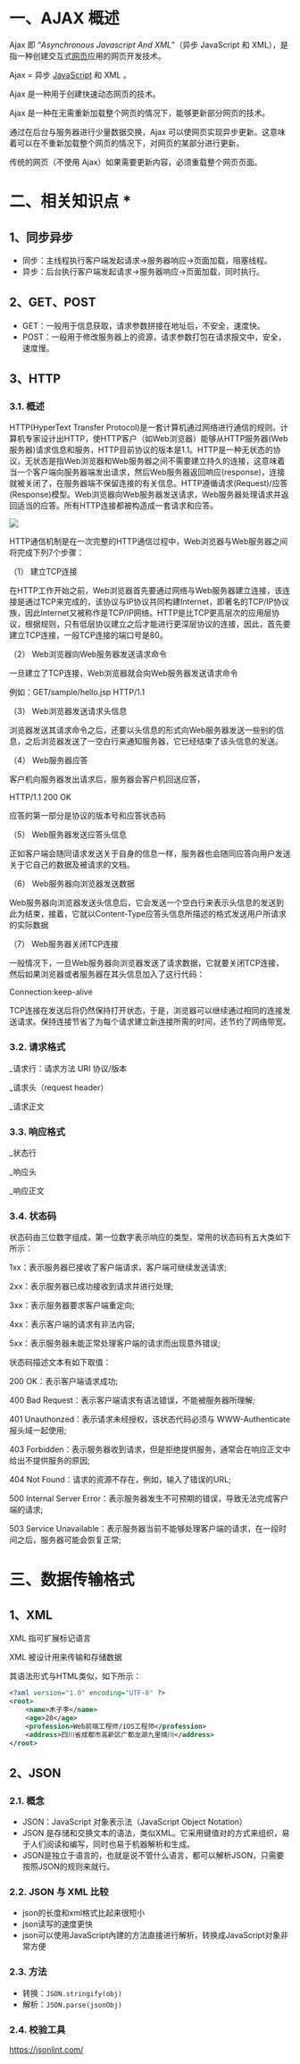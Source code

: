 # 一、AJAX 概述

Ajax 即 “*Asynchronous  Javascript And XML*”（异步 JavaScript 和 XML），是指一种创建交互式[网页](https://baike.baidu.com/item/网页/99347)应用的网页开发技术。

Ajax = 异步 [JavaScript](https://baike.baidu.com/item/JavaScript) 和 XML 。

Ajax 是一种用于创建快速动态网页的技术。

Ajax 是一种在无需重新加载整个网页的情况下，能够更新部分网页的技术。

通过在后台与服务器进行少量数据交换，Ajax 可以使网页实现异步更新。这意味着可以在不重新加载整个网页的情况下，对网页的某部分进行更新。

传统的网页（不使用 Ajax）如果需要更新内容，必须重载整个网页页面。

# 二、相关知识点 *

## 1、同步异步

- 同步：主线程执行客户端发起请求->服务器响应->页面加载，阻塞线程。
- 异步：后台执行客户端发起请求->服务器响应->页面加载，同时执行。

## 2、GET、POST

- GET：一般用于信息获取，请求参数拼接在地址后，不安全，速度快。
- POST：一般用于修改服务器上的资源，请求参数打包在请求报文中，安全，速度慢。

## 3、HTTP 

### 3.1. 概述

HTTP(HyperText Transfer Protocol)是一套计算机通过网络进行通信的规则。计算机专家设计出HTTP，使HTTP客户（如Web浏览器）能够从HTTP服务器(Web服务器)请求信息和服务，HTTP目前协议的版本是1.1。HTTP是一种无状态的协议，无状态是指Web浏览器和Web服务器之间不需要建立持久的连接，这意味着当一个客户端向服务器端发出请求，然后Web服务器返回响应(response)，连接就被关闭了，在服务器端不保留连接的有关信息。HTTP遵循请求(Request)/应答(Response)模型。Web浏览器向Web服务器发送请求，Web服务器处理请求并返回适当的应答。所有HTTP连接都被构造成一套请求和应答。

![](./IMGS/http.png)

HTTP通信机制是在一次完整的HTTP通信过程中，Web浏览器与Web服务器之间将完成下列7个步骤：

（1）    建立TCP连接

在HTTP工作开始之前，Web浏览器首先要通过网络与Web服务器建立连接，该连接是通过TCP来完成的，该协议与IP协议共同构建Internet，即著名的TCP/IP协议族，因此Internet又被称作是TCP/IP网络。HTTP是比TCP更高层次的应用层协议，根据规则，只有低层协议建立之后才能进行更深层协议的连接，因此，首先要建立TCP连接，一般TCP连接的端口号是80。

（2）    Web浏览器向Web服务器发送请求命令

一旦建立了TCP连接，Web浏览器就会向Web服务器发送请求命令

例如：GET/sample/hello.jsp HTTP/1.1

（3）    Web浏览器发送请求头信息

浏览器发送其请求命令之后，还要以头信息的形式向Web服务器发送一些别的信息，之后浏览器发送了一空白行来通知服务器，它已经结束了该头信息的发送。

（4）    Web服务器应答

客户机向服务器发出请求后，服务器会客户机回送应答，

HTTP/1.1 200 OK

应答的第一部分是协议的版本号和应答状态码

（5）    Web服务器发送应答头信息

正如客户端会随同请求发送关于自身的信息一样，服务器也会随同应答向用户发送关于它自己的数据及被请求的文档。

（6）    Web服务器向浏览器发送数据

Web服务器向浏览器发送头信息后，它会发送一个空白行来表示头信息的发送到此为结束，接着，它就以Content-Type应答头信息所描述的格式发送用户所请求的实际数据

（7）    Web服务器关闭TCP连接

一般情况下，一旦Web服务器向浏览器发送了请求数据，它就要关闭TCP连接，然后如果浏览器或者服务器在其头信息加入了这行代码：

Connection:keep-alive

TCP连接在发送后将仍然保持打开状态，于是，浏览器可以继续通过相同的连接发送请求。保持连接节省了为每个请求建立新连接所需的时间，还节约了网络带宽。

### 3.2. 请求格式

_请求行：请求方法 URI 协议/版本

_请求头（request header）

_请求正文

### 3.3. 响应格式

_状态行

_响应头

_响应正文

### 3.4. 状态码

状态码由三位数字组成，第一位数字表示响应的类型，常用的状态码有五大类如下所示：

1xx：表示服务器已接收了客户端请求，客户端可继续发送请求;

2xx：表示服务器已成功接收到请求并进行处理;

3xx：表示服务器要求客户端重定向;

4xx：表示客户端的请求有非法内容;

5xx：表示服务器未能正常处理客户端的请求而出现意外错误;

状态码描述文本有如下取值：

200 OK：表示客户端请求成功;

400 Bad Request：表示客户端请求有语法错误，不能被服务器所理解;

401 Unauthonzed：表示请求未经授权，该状态代码必须与 WWW-Authenticate 报头域一起使用;

403 Forbidden：表示服务器收到请求，但是拒绝提供服务，通常会在响应正文中给出不提供服务的原因;

404 Not Found：请求的资源不存在，例如，输入了错误的URL;

500 Internal Server Error：表示服务器发生不可预期的错误，导致无法完成客户端的请求;

503 Service Unavailable：表示服务器当前不能够处理客户端的请求，在一段时间之后，服务器可能会恢复正常;

# 三、数据传输格式

## 1、XML 

XML 指可扩展标记语言

XML 被设计用来传输和存储数据

其语法形式与HTML类似，如下所示：

```xml
<?xml version="1.0" encoding="UTF-8" ?>
<root>
    <name>木子李</name>
    <age>28</age>
    <profession>Web前端工程师/iOS工程师</profession>
    <address>四川省成都市高新区广都龙湖九里晴川</address>
</root>
```

## 2、JSON

### 2.1. 概念

- JSON：JavaScript 对象表示法（JavaScript Object Notation）
- JSON 是存储和交换文本的语法，类似XML。它采用键值对的方式来组织，易于人们阅读和编写，同时也易于机器解析和生成。
- JSON是独立于语言的，也就是说不管什么语言，都可以解析JSON，只需要按照JSON的规则来就行。

### 2.2. JSON 与 XML 比较

- json的长度和xml格式比起来很短小
- json读写的速度更快
- json可以使用JavaScript內建的方法直接进行解析，转换成JavaScript对象非常方便

### 2.3. 方法

- 转换：`JSON.stringify(obj)`
- 解析：`JSON.parse(jsonObj)`

### 2.4. 校验工具

https://jsonlint.com/



